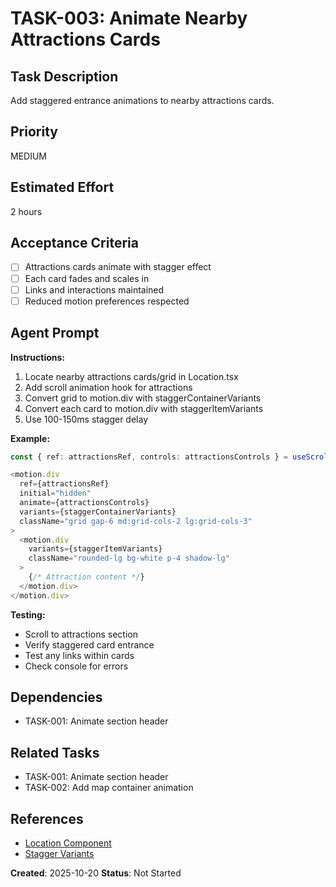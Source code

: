 # TASK-003: Animate Nearby Attractions Cards

## Task Description
Add staggered entrance animations to nearby attractions cards.

## Priority
MEDIUM

## Estimated Effort
2 hours

## Acceptance Criteria
- [ ] Attractions cards animate with stagger effect
- [ ] Each card fades and scales in
- [ ] Links and interactions maintained
- [ ] Reduced motion preferences respected

## Agent Prompt

**Instructions:**

1. Locate nearby attractions cards/grid in Location.tsx
2. Add scroll animation hook for attractions
3. Convert grid to motion.div with staggerContainerVariants
4. Convert each card to motion.div with staggerItemVariants
5. Use 100-150ms stagger delay

**Example:**
```typescript
const { ref: attractionsRef, controls: attractionsControls } = useScrollAnimation()

<motion.div
  ref={attractionsRef}
  initial="hidden"
  animate={attractionsControls}
  variants={staggerContainerVariants}
  className="grid gap-6 md:grid-cols-2 lg:grid-cols-3"
>
  <motion.div
    variants={staggerItemVariants}
    className="rounded-lg bg-white p-4 shadow-lg"
  >
    {/* Attraction content */}
  </motion.div>
</motion.div>
```

**Testing:**
- Scroll to attractions section
- Verify staggered card entrance
- Test any links within cards
- Check console for errors

## Dependencies
- TASK-001: Animate section header

## Related Tasks
- TASK-001: Animate section header
- TASK-002: Add map container animation

## References
- [Location Component](../../../../components/Location.tsx)
- [Stagger Variants](../../../../lib/animations/variants.ts)

**Created**: 2025-10-20
**Status**: Not Started
